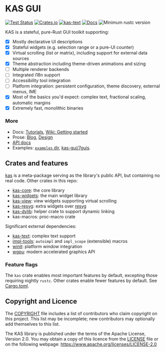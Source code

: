 KAS GUI
=======

[![Test Status](https://github.com/kas-gui/kas/workflows/Tests/badge.svg?event=push)](https://github.com/kas-gui/kas/actions)
[![Crates.io](https://img.shields.io/crates/v/kas.svg)](https://crates.io/crates/kas)
[![kas-text](https://img.shields.io/badge/GitHub-kas--text-blueviolet)](https://github.com/kas-gui/kas-text/)
[![Docs](https://docs.rs/kas/badge.svg)](https://docs.rs/kas)
![Minimum rustc version](https://img.shields.io/badge/rustc-1.80+-lightgray.svg)

KAS is a stateful, pure-Rust GUI toolkit supporting:

- [x] Mostly declarative UI descriptions
- [x] Stateful widgets (e.g. selection range or a pure-UI counter)
- [x] Virtual scrolling (list or matrix), including support for external data sources
- [x] Theme abstraction including theme-driven animations and sizing
- [ ] Multiple renderer backends
- [ ] Integrated i18n support
- [ ] Accessibility tool integration
- [ ] Platform integration: persistent configuration, theme discovery, external menus, IME
- [x] Most of the basics you'd expect: complex text, fractional scaling, automatic margins
- [x] Extremely fast, monolithic binaries

### More

-   Docs: [Tutorials](https://kas-gui.github.io/tutorials/),
    [Wiki: Getting started](https://github.com/kas-gui/kas/wiki/Getting-started)
-   Prose: [Blog](https://kas-gui.github.io/blog/),
    [Design](https://github.com/kas-gui/design)
-   [API docs](https://docs.rs/kas)
-   Examples: [`examples` dir](examples), [kas-gui/7guis](https://github.com/kas-gui/7guis/).


Crates and features
-------------------

[kas] is a meta-package serving as the library's public API, but containing no real code. Other crates in this repo:

-   [kas-core](https://docs.rs/kas-core): the core library
-   [kas-widgets](https://docs.rs/kas-widgets): the main widget library
-   [kas-view](https://docs.rs/kas-view): view widgets supporting virtual scrolling
-   [kas-resvg](https://docs.rs/kas-resvg): extra widgets over [resvg](https://crates.io/crates/resvg)
-   [kas-dylib](https://crates.io/crates/kas-dylib): helper crate to support dynamic linking
-   kas-macros: proc-macro crate

Significant external dependencies:

-   [kas-text](https://crates.io/crates/kas-text): complex text support
-   [impl-tools](https://crates.io/crates/impl-tools): `autoimpl` and `impl_scope` (extensible) macros
-   [winit](https://github.com/rust-windowing/winit): platform window integration
-   [wgpu](https://github.com/gfx-rs/wgpu): modern accelerated graphics API

### Feature flags

The `kas` crate enables most important features by default, excepting those
requiring nightly `rustc`. Other crates enable fewer features by default.
See [Cargo.toml](https://github.com/kas-gui/kas/blob/master/Cargo.toml#L22).

[kas]: https://docs.rs/kas


Copyright and Licence
---------------------

The [COPYRIGHT](COPYRIGHT) file includes a list of contributors who claim
copyright on this project. This list may be incomplete; new contributors may
optionally add themselves to this list.

The KAS library is published under the terms of the Apache License, Version 2.0.
You may obtain a copy of this licence from the [LICENSE](LICENSE) file or on
the following webpage: <https://www.apache.org/licenses/LICENSE-2.0>
